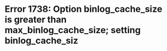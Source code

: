 # Error 1738: Option binlog\_cache\_size is greater than max\_binlog\_cache\_size; setting binlog\_cache\_siz

